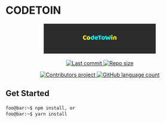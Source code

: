 # CODETOIN

<!-- Translate -->
<!-- <a href="./README-pt-br.md">
  <img alt="Readme" src="https://img.shields.io/badge/Translate-pt--br-blue.svg">
</a> -->

<!-- Banner -->
<p align="center">
  <a href="" target="_blank" >
    <img alt="" src="./.github/assets/brand.jpg" width="300" />
  </a>
</p>

<!-- First badges -->
<p align="center">
  <!-- Codacy -->
  <!-- <a href="https://www.codacy.com/manual/deppbrazil/repository-patterns?utm_source=github.com&amp;utm_medium=referral&amp;utm_content=deppbrazil/repository-patterns&amp;utm_campaign=Badge_Grade">
    <img alt="Code quality" src="https://api.codacy.com/project/badge/Grade/61cb2455f6ab4d809986f7d995623c3d"/>
  </a> -->
  <!-- Last commit -->
  <a href="https://github.com/leonardoavelino/codetowin/commits/master">
    <img alt="Last commit" src="https://img.shields.io/github/last-commit/leonardoavelino/codetowin.svg">
  </a>
  <!-- Repo size -->
  <a href="https://github.com/leonardoavelino/codetowin">
    <img alt="Repo size" src="https://img.shields.io/github/repo-size/leonardoavelino/codetowin.svg?color=brightgreen" />
  </a>
</p>

<!-- Seconds badges -->
<p align="center">
  <!-- Contributors -->
  <a href="https://github.com/leonardoavelino/codetowin/graphs/contributors">
    <img alt="Contributors project" src="https://img.shields.io/github/contributors/leonardoavelino/codetowin.svg?color=blue" />
  </a>
  <!-- Language count -->
  <a href="https://github.com/leonardoavelino/codetowin">
    <img alt="GitHub language count" src="https://img.shields.io/github/languages/count/leonardoavelino/codetowin.svg" />
  </a>
  <!-- License -->
  <!-- <a href="./LICENSE">
    <img alt="Software License" src="https://img.shields.io/badge/license-MIT-blue.svg">
  </a> -->
</p>

## Get Started
```console
foo@bar:~$ npm install, or
foo@bar:~$ yarn install
```


<!-- ## License
*   [MIT](./LICENSE) &copy; XXX -->
